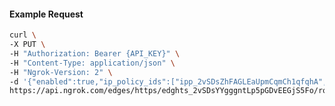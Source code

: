 <!-- Code generated for API Clients. DO NOT EDIT. -->

#### Example Request

```bash
curl \
-X PUT \
-H "Authorization: Bearer {API_KEY}" \
-H "Content-Type: application/json" \
-H "Ngrok-Version: 2" \
-d '{"enabled":true,"ip_policy_ids":["ipp_2vSDsZhFAGLEaUpmCqmCh1qfqhA","ipp_2vSDsXXdNnniR8rvEqHEPG3K6Bx"]}' \
https://api.ngrok.com/edges/https/edghts_2vSDsYYgggntLp5pGDvEEGjS5Fo/routes/edghtsrt_2vSDsUS00TEMftcJNXsUy8xyIug/ip_restriction
```
